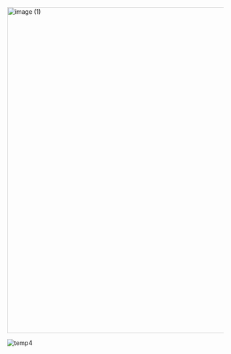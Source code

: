 
<img width="756" alt="image (1)" src="https://github.com/user-attachments/assets/fac06b14-097a-42bf-87ff-21fc6ad31673">

![temp4](https://github.com/user-attachments/assets/ff756835-3cae-4f14-80bc-429ce919dbd8)
